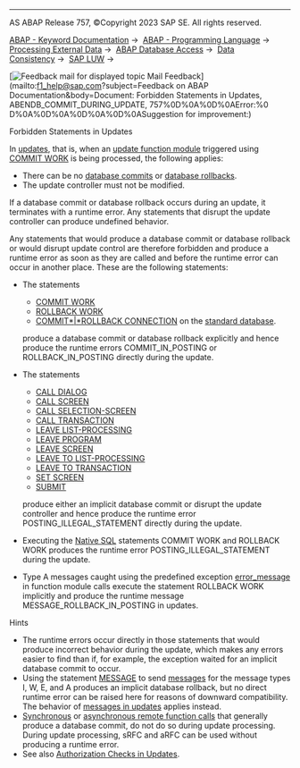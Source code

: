   

* * *

AS ABAP Release 757, ©Copyright 2023 SAP SE. All rights reserved.

[ABAP - Keyword Documentation](javascript:call_link\('abenabap.htm'\)) →  [ABAP - Programming Language](javascript:call_link\('abenabap_reference.htm'\)) →  [Processing External Data](javascript:call_link\('abenabap_language_external_data.htm'\)) →  [ABAP Database Access](javascript:call_link\('abendb_access.htm'\)) →  [Data Consistency](javascript:call_link\('abendata_consistency.htm'\)) →  [SAP LUW](javascript:call_link\('abensap_luw.htm'\)) → 

 [![](Mail.gif?object=Mail.gif&sap-language=EN "Feedback mail for displayed topic") Mail Feedback](mailto:f1_help@sap.com?subject=Feedback on ABAP Documentation&body=Document: Forbidden Statements in Updates, ABENDB_COMMIT_DURING_UPDATE, 757%0D%0A%0D%0AError:%0
D%0A%0D%0A%0D%0A%0D%0ASuggestion for improvement:)

Forbidden Statements in Updates

In [updates](javascript:call_link\('abenupdate_glosry.htm'\) "Glossary Entry"), that is, when an [update function module](javascript:call_link\('abenupdate_function_module_glosry.htm'\) "Glossary Entry") triggered using [COMMIT WORK](javascript:call_link\('abapcommit.htm'\)) is being processed, the following applies:

-   There can be no [database commits](javascript:call_link\('abendatabase_commit_glosry.htm'\) "Glossary Entry") or [database rollbacks](javascript:call_link\('abendatabase_rollback_glosry.htm'\) "Glossary Entry").
-   The update controller must not be modified.

If a database commit or database rollback occurs during an update, it terminates with a runtime error. Any statements that disrupt the update controller can produce undefined behavior.

Any statements that would produce a database commit or database rollback or would disrupt update control are therefore forbidden and produce a runtime error as soon as they are called and before the runtime error can occur in another place. These are the following statements:

-   The statements
    
    -   [COMMIT WORK](javascript:call_link\('abapcommit.htm'\))
    -   [ROLLBACK WORK](javascript:call_link\('abaprollback.htm'\))
    -   [COMMIT*|*ROLLBACK CONNECTION](javascript:call_link\('abapcommit_rollback_connection.htm'\)) on the [standard database](javascript:call_link\('abenstandard_db_glosry.htm'\) "Glossary Entry").
    
    produce a database commit or database rollback explicitly and hence produce the runtime errors COMMIT\_IN\_POSTING or ROLLBACK\_IN\_POSTING directly during the update.
    
-   The statements
    
    -   [CALL DIALOG](javascript:call_link\('abapcall_dialog.htm'\))
    -   [CALL SCREEN](javascript:call_link\('abapcall_screen.htm'\))
    -   [CALL SELECTION-SCREEN](javascript:call_link\('abapcall_selection_screen.htm'\))
    -   [CALL TRANSACTION](javascript:call_link\('abapcall_transaction.htm'\))
    -   [LEAVE LIST-PROCESSING](javascript:call_link\('abapleave_list-processing.htm'\))
    -   [LEAVE PROGRAM](javascript:call_link\('abapleave_program.htm'\))
    -   [LEAVE SCREEN](javascript:call_link\('abapleave_screen.htm'\))
    -   [LEAVE TO LIST-PROCESSING](javascript:call_link\('abapleave_to_list-processing.htm'\))
    -   [LEAVE TO TRANSACTION](javascript:call_link\('abapleave_to_transaction.htm'\))
    -   [SET SCREEN](javascript:call_link\('abapset_screen.htm'\))
    -   [SUBMIT](javascript:call_link\('abapsubmit.htm'\))
    
    produce either an implicit database commit or disrupt the update controller and hence produce the runtime error POSTING\_ILLEGAL\_STATEMENT directly during the update.
    
-   Executing the [Native SQL](javascript:call_link\('abennative_sql_glosry.htm'\) "Glossary Entry") statements COMMIT WORK and ROLLBACK WORK produces the runtime error POSTING\_ILLEGAL\_STATEMENT during the update.
-   Type A messages caught using the predefined exception [error\_message](javascript:call_link\('abapcall_function_parameter.htm'\)) in function module calls execute the statement ROLLBACK WORK implicitly and produce the runtime message MESSAGE\_ROLLBACK\_IN\_POSTING in updates.

Hints

-   The runtime errors occur directly in those statements that would produce incorrect behavior during the update, which makes any errors easier to find than if, for example, the exception waited for an implicit database commit to occur.
-   Using the statement [MESSAGE](javascript:call_link\('abapmessage.htm'\)) to send [messages](javascript:call_link\('abenmessage_glosry.htm'\) "Glossary Entry") for the message types I, W, E, and A produces an implicit database rollback, but no direct runtime error can be raised here for reasons of downward compatibility. The behavior of [messages in updates](javascript:call_link\('abenabap_message_update.htm'\)) applies instead.
-   [Synchronous](javascript:call_link\('abensynchronous_rfc_glosry.htm'\) "Glossary Entry") or [asynchronous remote function calls](javascript:call_link\('abenasynchronous_rfc_glosry.htm'\) "Glossary Entry") that generally produce a database commit, do not do so during update processing. During update processing, sRFC and aRFC can be used without producing a runtime error.
-   See also [Authorization Checks in Updates](javascript:call_link\('abenauthority_during_update.htm'\)).